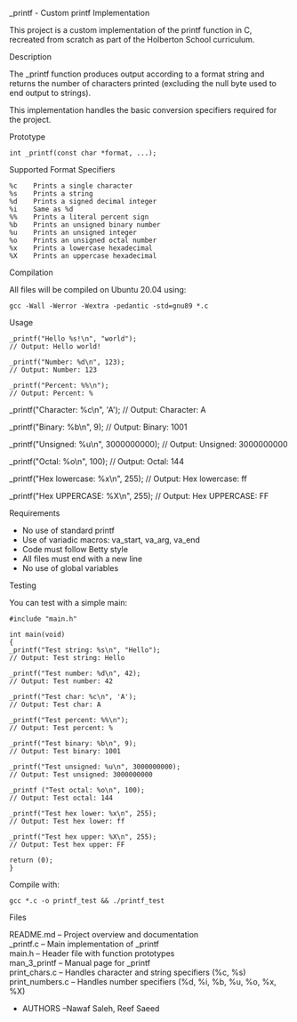 _printf - Custom printf Implementation

This project is a custom implementation of the printf function in C, recreated from scratch as part of the Holberton School curriculum.

Description

The _printf function produces output according to a format string and returns the number of characters printed (excluding the null byte used to end output to strings).

This implementation handles the basic conversion specifiers required for the project.

Prototype

    int _printf(const char *format, ...);

Supported Format Specifiers

    %c    Prints a single character
    %s    Prints a string
    %d    Prints a signed decimal integer
    %i    Same as %d
    %%    Prints a literal percent sign
    %b    Prints an unsigned binary number  
    %u    Prints an unsigned integer  
    %o    Prints an unsigned octal number  
    %x    Prints a lowercase hexadecimal  
    %X    Prints an uppercase hexadecimal  

Compilation

All files will be compiled on Ubuntu 20.04 using:

    gcc -Wall -Werror -Wextra -pedantic -std=gnu89 *.c

Usage

    _printf("Hello %s!\n", "world");
    // Output: Hello world!

    _printf("Number: %d\n", 123);
    // Output: Number: 123

    _printf("Percent: %%\n");
    // Output: Percent: %

   _printf("Character: %c\n", 'A');
    // Output: Character: A

   _printf("Binary: %b\n", 9);
   // Output: Binary: 1001

  _printf("Unsigned: %u\n", 3000000000);
  // Output: Unsigned: 3000000000

  _printf("Octal: %o\n", 100);
  // Output: Octal: 144

  _printf("Hex lowercase: %x\n", 255);
  // Output: Hex lowercase: ff

  _printf("Hex UPPERCASE: %X\n", 255);
  // Output: Hex UPPERCASE: FF



Requirements

- No use of standard printf
- Use of variadic macros: va_start, va_arg, va_end
- Code must follow Betty style
- All files must end with a new line
- No use of global variables

Testing

You can test with a simple main:

    #include "main.h"

    int main(void)
    {
	_printf("Test string: %s\n", "Hello");
	// Output: Test string: Hello

	_printf("Test number: %d\n", 42);
	// Output: Test number: 42

	_printf("Test char: %c\n", 'A');
	// Output: Test char: A

	_printf("Test percent: %%\n");
	// Output: Test percent: %

	_printf("Test binary: %b\n", 9);
	// Output: Test binary: 1001

	_printf("Test unsigned: %u\n", 3000000000);
	// Output: Test unsigned: 3000000000

	_printf	("Test octal: %o\n", 100);
	// Output: Test octal: 144

	_printf("Test hex lower: %x\n", 255);
	// Output: Test hex lower: ff

	_printf("Test hex upper: %X\n", 255);
	// Output: Test hex upper: FF

	return (0);
	}
      

Compile with:

    gcc *.c -o printf_test && ./printf_test

Files

README.md         – Project overview and documentation  
_printf.c         – Main implementation of _printf  
main.h            – Header file with function prototypes  
man_3_printf      – Manual page for _printf  
print_chars.c     – Handles character and string specifiers (%c, %s)  
print_numbers.c   – Handles number specifiers (%d, %i, %b, %u, %o, %x, %X)

- AUTHORS        –Nawaf Saleh, Reef Saeed
